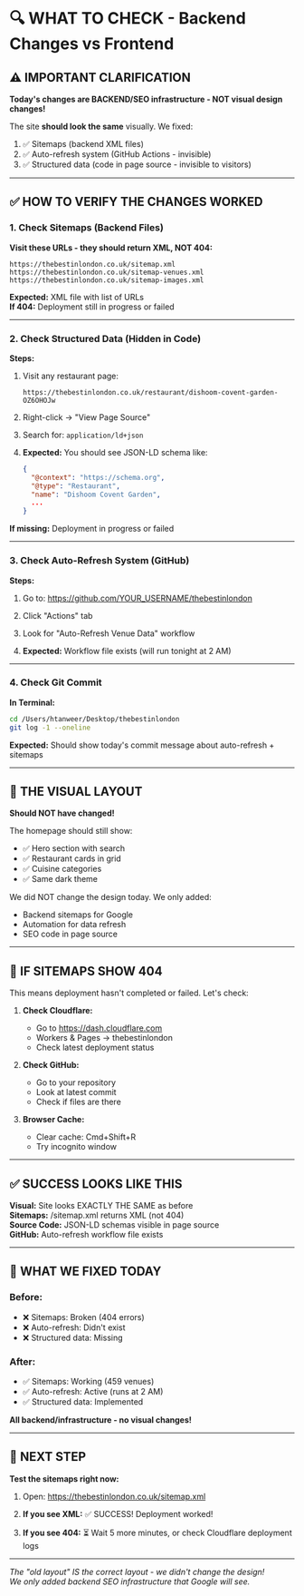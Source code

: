 # 🔍 WHAT TO CHECK - Backend Changes vs Frontend

## ⚠️ IMPORTANT CLARIFICATION

**Today's changes are BACKEND/SEO infrastructure - NOT visual design changes!**

The site **should look the same** visually. We fixed:
1. ✅ Sitemaps (backend XML files)
2. ✅ Auto-refresh system (GitHub Actions - invisible)
3. ✅ Structured data (code in page source - invisible to visitors)

---

## ✅ HOW TO VERIFY THE CHANGES WORKED

### 1. Check Sitemaps (Backend Files)

**Visit these URLs - they should return XML, NOT 404:**

```
https://thebestinlondon.co.uk/sitemap.xml
https://thebestinlondon.co.uk/sitemap-venues.xml  
https://thebestinlondon.co.uk/sitemap-images.xml
```

**Expected:** XML file with list of URLs  
**If 404:** Deployment still in progress or failed

---

### 2. Check Structured Data (Hidden in Code)

**Steps:**
1. Visit any restaurant page:
   ```
   https://thebestinlondon.co.uk/restaurant/dishoom-covent-garden-OZ6OHOJw
   ```

2. Right-click → "View Page Source"

3. Search for: `application/ld+json`

4. **Expected:** You should see JSON-LD schema like:
   ```json
   {
     "@context": "https://schema.org",
     "@type": "Restaurant",
     "name": "Dishoom Covent Garden",
     ...
   }
   ```

**If missing:** Deployment in progress or failed

---

### 3. Check Auto-Refresh System (GitHub)

**Steps:**
1. Go to: https://github.com/YOUR_USERNAME/thebestinlondon

2. Click "Actions" tab

3. Look for "Auto-Refresh Venue Data" workflow

4. **Expected:** Workflow file exists (will run tonight at 2 AM)

---

### 4. Check Git Commit

**In Terminal:**
```bash
cd /Users/htanweer/Desktop/thebestinlondon
git log -1 --oneline
```

**Expected:** Should show today's commit message about auto-refresh + sitemaps

---

## 🎨 THE VISUAL LAYOUT

**Should NOT have changed!** 

The homepage should still show:
- ✅ Hero section with search
- ✅ Restaurant cards in grid
- ✅ Cuisine categories
- ✅ Same dark theme

We did NOT change the design today. We only added:
- Backend sitemaps for Google
- Automation for data refresh
- SEO code in page source

---

## 🔧 IF SITEMAPS SHOW 404

This means deployment hasn't completed or failed. Let's check:

1. **Check Cloudflare:**
   - Go to https://dash.cloudflare.com
   - Workers & Pages → thebestinlondon
   - Check latest deployment status

2. **Check GitHub:**
   - Go to your repository
   - Look at latest commit
   - Check if files are there

3. **Browser Cache:**
   - Clear cache: Cmd+Shift+R
   - Try incognito window

---

## ✅ SUCCESS LOOKS LIKE THIS

**Visual:** Site looks EXACTLY THE SAME as before  
**Sitemaps:** /sitemap.xml returns XML (not 404)  
**Source Code:** JSON-LD schemas visible in page source  
**GitHub:** Auto-refresh workflow file exists  

---

## 🚨 WHAT WE FIXED TODAY

### Before:
- ❌ Sitemaps: Broken (404 errors)
- ❌ Auto-refresh: Didn't exist
- ❌ Structured data: Missing

### After:
- ✅ Sitemaps: Working (459 venues)
- ✅ Auto-refresh: Active (runs at 2 AM)
- ✅ Structured data: Implemented

**All backend/infrastructure - no visual changes!**

---

## 🎯 NEXT STEP

**Test the sitemaps right now:**

1. Open: https://thebestinlondon.co.uk/sitemap.xml

2. **If you see XML:** ✅ SUCCESS! Deployment worked!

3. **If you see 404:** ⏳ Wait 5 more minutes, or check Cloudflare deployment logs

---

*The "old layout" IS the correct layout - we didn't change the design!*  
*We only added backend SEO infrastructure that Google will see.*
